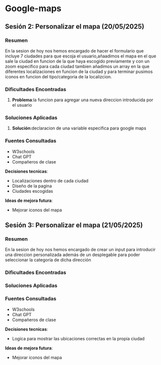 # Google-maps

## Sesión 2: Personalizar el mapa (20/05/2025)

### Resumen
En la sesion de hoy nos hemos encargado de hacer el formulario que incluye 7 ciudades para que escoja el usuario,añaadimos el mapa en el que sale la ciudad en funcion de la que haya escogido previamente y con un zoom especifico para cada ciudad tambien añadimos un array en la que diferentes localizaciones en funcion de la ciudad y para terminar pusimos iconos en funcion del tipo/categoria de la localizcion.

### Dificultades Encontradas
1. **Problema**:la funcion para agregar una nueva direccion introducida por el usuario

### Soluciones Aplicadas
1. **Solución**:declaracion de una variable especifica para google maps

### Fuentes Consultadas
- W3schools
- Chat GPT
- Compañeros de clase


**Decisiones tecnicas**:
- Localizaciones dentro de cada ciudad
- Diseño de la pagina 
- Ciudades escogidas

**Ideas de mejora futura**:
- Mejorar iconos del mapa

## Sesión 3: Personalizar el mapa (21/05/2025)

### Resumen
En la sesion de hoy nos hemos encargado de crear un input para introducir una direccion personalizada además de un desplegable para poder seleccionar la categoría de dicha dirección

### Dificultades Encontradas


### Soluciones Aplicadas


### Fuentes Consultadas
- W3schools
- Chat GPT
- Compañeros de clase


**Decisiones tecnicas**:

- Logica para mostrar las ubicaciones correctas en la propia ciudad


**Ideas de mejora futura**:
- Mejorar iconos del mapa
